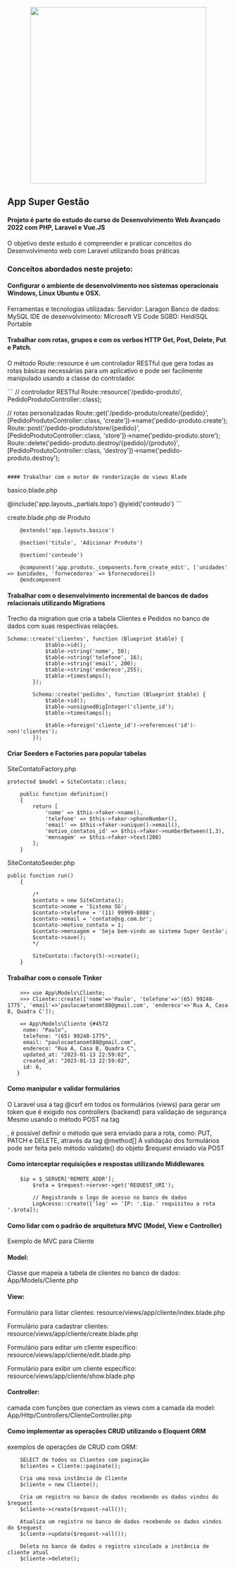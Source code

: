 <p align="center"><img src="https://raw.githubusercontent.com/laravel/art/master/logo-lockup/5%20SVG/2%20CMYK/1%20Full%20Color/laravel-logolockup-cmyk-red.svg" width="400"></p>



## App Super Gestão
#### Projeto é parte do estudo do curso de Desenvolvimento Web Avançado 2022 com PHP, Laravel e Vue.JS

O objetivo deste estudo é compreender e praticar conceitos do Desenvolvimento web com Laravel utilizando boas práticas


### Conceitos abordados neste projeto:

#### Configurar o ambiente de desenvolvimento nos sistemas operacionais Windows, Linux Ubuntu e OSX.
Ferramentas e tecnologias utilizadas:
Servidor: Laragon
Banco de dados: MySQL
IDE de desenvolvimento: Microsoft VS Code
SGBD: HeidiSQL Portable

#### Trabalhar com rotas, grupos e com os verbos HTTP Get, Post, Delete, Put e Patch.
<p>O método Route::resource é um controlador RESTful que gera todas as rotas básicas necessárias para um aplicativo e pode ser facilmente manipulado usando a classe do controlador.</p>
```
   // controlador RESTful
   Route::resource('/pedido-produto', PedidoProdutoController::class);
        
   // rotas personalizadas
   Route::get('/pedido-produto/create/{pedido}', [PedidoProdutoController::class, 'create'])->name('pedido-produto.create');
   Route::post('/pedido-produto/store/{pedido}', [PedidoProdutoController::class, 'store'])->name('pedido-produto.store');
   Route::delete('pedido-produto.destroy/{pedido}/{produto}', [PedidoProdutoController::class, 'destroy'])->name('pedido-produto.destroy');
```

#### Trabalhar com o motor de renderização de views Blade
```
basico.blade.php
<body>
        @include('app.layouts._partials.topo')
        @yield('conteudo')
</body>
```

create.blade.php de Produto
```
    @extends('app.layouts.basico')

    @section('titulo', 'Adicionar Produto')

    @section('conteudo')
    
    @component('app.produto._components.form_create_edit', ['unidades' => $unidades, 'fornecedores' => $fornecedores])
    @endcomponent
```

#### Trabalhar com o desenvolvimento incremental de bancos de dados relacionais utilizando Migrations
Trecho da migration que cria a tabela Clientes e Pedidos no banco de dados com suas respectivas relações.
```
Schema::create('clientes', function (Blueprint $table) {
            $table->id();
            $table->string('nome', 50);
            $table->string('telefone', 16);
            $table->string('email', 200);
            $table->string('endereco',255);
            $table->timestamps();
        });

        Schema::create('pedidos', function (Blueprint $table) {
            $table->id();
            $table->unsignedBigInteger('cliente_id');
            $table->timestamps();

            $table->foreign('cliente_id')->references('id')->on('clientes');
        });
```

#### Criar Seeders e Factories para popular tabelas
SiteContatoFactory.php
```
protected $model = SiteContato::class;

    public function definition()
    {
        return [
            'nome' => $this->faker->name(),
            'telefone' => $this->faker->phoneNumber(),
            'email' => $this->faker->unique()->email(),
            'motivo_contatos_id' => $this->faker->numberBetween(1,3),
            'mensagem' => $this->faker->text(200)
        ];
    }
```

SiteContatoSeeder.php
```
public function run()
    {

        /*
        $contato = new SiteContato();
        $contato->nome = 'Sistema SG';
        $contato->telefone = '(11) 99999-8888';
        $contato->email = 'contato@sg.com.br';
        $contato->motivo_contato = 1;
        $contato->mensagem = 'Seja bem-vindo ao sistema Super Gestão';
        $contato->save();
        */

        SiteContato::factory(5)->create();
    }
```

#### Trabalhar com o console Tinker
```
    >>> use App\Models\Cliente;
    >>> Cliente::create(['nome'=>'Paulo', 'telefone'=>'(65) 99248-1775', 'email'=>'paulocaetanomt88@gmail.com', 'endereco'=>'Rua A, Casa B, Quadra C']);
    
    => App\Models\Cliente {#4572
     nome: "Paulo",
     telefone: "(65) 99248-1775",
     email: "paulocaetanomt88@gmail.com",
     endereco: "Rua A, Casa B, Quadra C",
     updated_at: "2023-01-13 22:59:02",
     created_at: "2023-01-13 22:59:02",
     id: 6,
   }
```

#### Como manipular e validar formulários
O Laravel usa a tag @csrf em todos os formulários (views) para gerar um token que é exigido nos controllers (backend) para validação de segurança
Mesmo usando o método POST na tag <form>, é possível definir o método que será enviado para a rota, como: PUT, PATCH e DELETE, através da tag @method[]
A validação dos formulários pode ser feita pelo método validate() do objeto $request enviado via POST

#### Como interceptar requisições e respostas utilizando Middlewares
```
	$ip = $_SERVER['REMOTE_ADDR'];
        $rota = $request->server->get('REQUEST_URI');

        // Registrando o logo de acesso no banco de dados
        LogAcesso::create(['log' => 'IP: '.$ip.' requisitou a rota '.$rota]);
```

#### Como lidar com o padrão de arquitetura MVC (Model, View e Controller)
Exemplo de MVC para Cliente
#### Model:
Classe que mapeia a tabela de clientes no banco de dados:
App/Models/Cliente.php

#### View:
Formulário para listar clientes:
resource/views/app/cliente/index.blade.php

Formulário para cadastrar clientes:
resource/views/app/cliente/create.blade.php

Formulário para editar um cliente específico:
resource/views/app/cliente/edit.blade.php

Formulário para exibir um cliente específico:
resource/views/app/cliente/show.blade.php

#### Controller:
camada com funções que conectam as views com a camada da model:
App/Http/Controllers/ClienteController.php

#### Como implementar as operações CRUD utilizando o Eloquent ORM
exemplos de operações de CRUD com ORM:
```
	SELECT de todos os Clientes com paginação
	$clientes = Cliente::paginate();

	Cria uma nova instância de Cliente
	$cliente = new Cliente();

	Cria um registro no banco de dados recebendo os dados vindos do $request
	$cliente->create($request->all());

	Atualiza um registro no banco de dados recebendo os dados vindos do $request
	$cliente->update($request->all());

	Deleta no banco de dados o registro vinculado a instância de cliente atual
	$cliente->delete();
```
